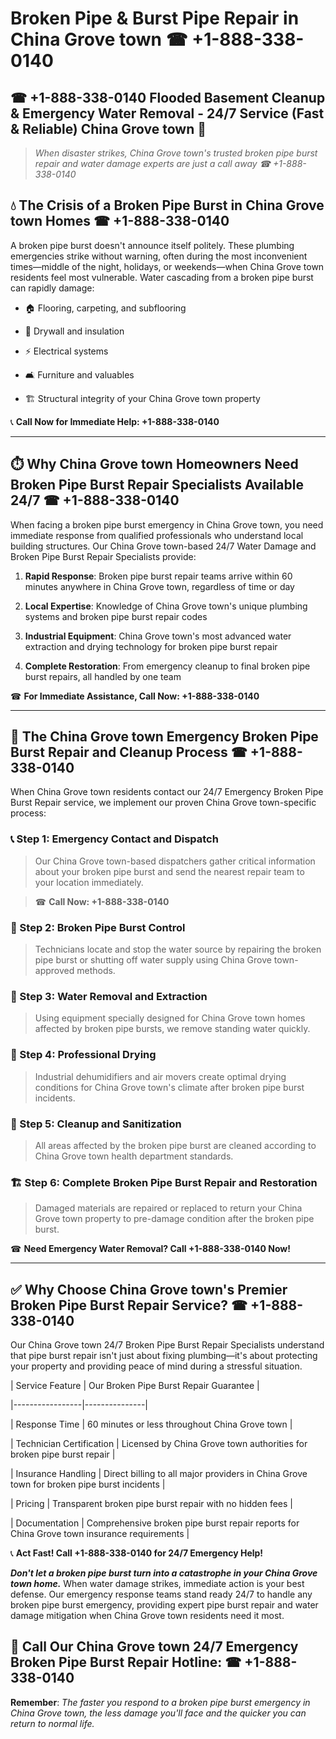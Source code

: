 # Broken Pipe & Burst Pipe Repair in China Grove town ☎ +1-888-338-0140  
## ☎ +1-888-338-0140 Flooded Basement Cleanup & Emergency Water Removal - 24/7 Service (Fast & Reliable) China Grove town 🚨  

> *When disaster strikes, China Grove town's trusted broken pipe burst repair and water damage experts are just a call away ☎ +1-888-338-0140*  

## 💧 The Crisis of a Broken Pipe Burst in China Grove town Homes ☎ +1-888-338-0140  

A broken pipe burst doesn't announce itself politely. These plumbing emergencies strike without warning, often during the most inconvenient times—middle of the night, holidays, or weekends—when China Grove town residents feel most vulnerable. Water cascading from a broken pipe burst can rapidly damage:  

* 🏠 Flooring, carpeting, and subflooring  
* 🧱 Drywall and insulation  
* ⚡ Electrical systems  
* 🛋️ Furniture and valuables  
* 🏗️ Structural integrity of your China Grove town property  

📞 **Call Now for Immediate Help: +1-888-338-0140**  

---  

## ⏱️ Why China Grove town Homeowners Need Broken Pipe Burst Repair Specialists Available 24/7 ☎ +1-888-338-0140  

When facing a broken pipe burst emergency in China Grove town, you need immediate response from qualified professionals who understand local building structures. Our China Grove town-based 24/7 Water Damage and Broken Pipe Burst Repair Specialists provide:  

1. **Rapid Response**: Broken pipe burst repair teams arrive within 60 minutes anywhere in China Grove town, regardless of time or day  
2. **Local Expertise**: Knowledge of China Grove town's unique plumbing systems and broken pipe burst repair codes  
3. **Industrial Equipment**: China Grove town's most advanced water extraction and drying technology for broken pipe burst repair  
4. **Complete Restoration**: From emergency cleanup to final broken pipe burst repairs, all handled by one team  

☎ **For Immediate Assistance, Call Now: +1-888-338-0140**  

---  

## 🔧 The China Grove town Emergency Broken Pipe Burst Repair and Cleanup Process ☎ +1-888-338-0140  

When China Grove town residents contact our 24/7 Emergency Broken Pipe Burst Repair service, we implement our proven China Grove town-specific process:  

### 📞 Step 1: Emergency Contact and Dispatch  
> Our China Grove town-based dispatchers gather critical information about your broken pipe burst and send the nearest repair team to your location immediately.  
> ☎ **Call Now: +1-888-338-0140**  

### 🚿 Step 2: Broken Pipe Burst Control  
> Technicians locate and stop the water source by repairing the broken pipe burst or shutting off water supply using China Grove town-approved methods.  

### 🌊 Step 3: Water Removal and Extraction  
> Using equipment specially designed for China Grove town homes affected by broken pipe bursts, we remove standing water quickly.  

### 💨 Step 4: Professional Drying  
> Industrial dehumidifiers and air movers create optimal drying conditions for China Grove town's climate after broken pipe burst incidents.  

### 🧼 Step 5: Cleanup and Sanitization  
> All areas affected by the broken pipe burst are cleaned according to China Grove town health department standards.  

### 🏗️ Step 6: Complete Broken Pipe Burst Repair and Restoration  
> Damaged materials are repaired or replaced to return your China Grove town property to pre-damage condition after the broken pipe burst.  

☎ **Need Emergency Water Removal? Call +1-888-338-0140 Now!**  

---  

## ✅ Why Choose China Grove town's Premier Broken Pipe Burst Repair Service? ☎ +1-888-338-0140  

Our China Grove town 24/7 Broken Pipe Burst Repair Specialists understand that pipe burst repair isn't just about fixing plumbing—it's about protecting your property and providing peace of mind during a stressful situation.  

| Service Feature | Our Broken Pipe Burst Repair Guarantee |  
|-----------------|---------------|  
| Response Time | 60 minutes or less throughout China Grove town |  
| Technician Certification | Licensed by China Grove town authorities for broken pipe burst repair |  
| Insurance Handling | Direct billing to all major providers in China Grove town for broken pipe burst incidents |  
| Pricing | Transparent broken pipe burst repair with no hidden fees |  
| Documentation | Comprehensive broken pipe burst repair reports for China Grove town insurance requirements |  

📞 **Act Fast! Call +1-888-338-0140 for 24/7 Emergency Help!**  

***Don't let a broken pipe burst turn into a catastrophe in your China Grove town home.*** When water damage strikes, immediate action is your best defense. Our emergency response teams stand ready 24/7 to handle any broken pipe burst emergency, providing expert pipe burst repair and water damage mitigation when China Grove town residents need it most.  

## 📱 Call Our China Grove town 24/7 Emergency Broken Pipe Burst Repair Hotline: ☎ +1-888-338-0140  

**Remember**: *The faster you respond to a broken pipe burst emergency in China Grove town, the less damage you'll face and the quicker you can return to normal life.*